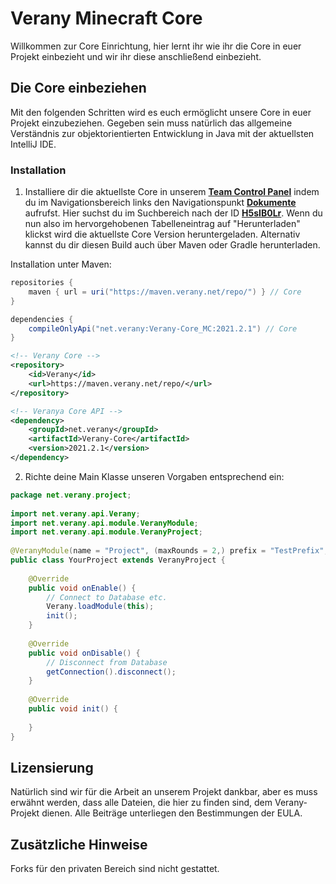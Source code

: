 Verany Minecraft Core
=============

Willkommen zur Core Einrichtung,
hier lernt ihr wie ihr die Core in euer Projekt einbezieht und wir ihr diese anschließend einbezieht.

Die Core einbeziehen
----------------------

Mit den folgenden Schritten wird es euch ermöglicht unsere Core in euer Projekt einzubeziehen. Gegeben sein muss natürlich das allgemeine Verständnis zur objektorientierten Entwicklung in Java mit der aktuellsten IntelliJ IDE.

### Installation

1. Installiere dir die aktuellste Core in unserem **[Team Control Panel](https://tcp.verany.net/)** indem du im Navigationsbereich links den Navigationspunkt **[Dokumente](https://tcp.verany.net/team/documents)** aufrufst. Hier suchst du im Suchbereich nach der ID **[H5sIB0Lr](https://tcp.verany.net/team/documents?search=H5sIB0Lr)**. Wenn du nun also im hervorgehobenen Tabelleneintrag auf "Herunterladen" klickst wird die aktuellste Core Version heruntergeladen. Alternativ kannst du dir diesen Build auch über Maven oder Gradle herunterladen.

Installation unter Maven:
```java
repositories {
    maven { url = uri("https://maven.verany.net/repo/") } // Core
}

dependencies {
    compileOnlyApi("net.verany:Verany-Core_MC:2021.2.1") // Core
}
```
```xml
<!-- Verany Core -->
<repository>
    <id>Verany</id>
    <url>https://maven.verany.net/repo/</url>
</repository>

<!-- Veranya Core API -->
<dependency>
    <groupId>net.verany</groupId>
    <artifactId>Verany-Core</artifactId>
    <version>2021.2.1</version>
</dependency>
```

2. Richte deine Main Klasse unseren Vorgaben entsprechend ein:
```java
package net.verany.project;
 
import net.verany.api.Verany;
import net.verany.api.module.VeranyModule;
import net.verany.api.module.VeranyProject;
 
@VeranyModule(name = "Project", (maxRounds = 2,) prefix = "TestPrefix", version = "2021.2.1", authors = {"Developer"}, user = "user", host = "verany.net", password = "password", databases = {"project"})
public class YourProject extends VeranyProject {
 
    @Override
    public void onEnable() {
        // Connect to Database etc.
        Verany.loadModule(this);
        init();
    }
 
    @Override
    public void onDisable() {
        // Disconnect from Database
        getConnection().disconnect();
    }
 
    @Override
    public void init() {
 
    }
}
```


Lizensierung
---------------------------

Natürlich sind wir für die Arbeit an unserem Projekt dankbar, aber es muss erwähnt werden, dass alle Dateien, die hier zu finden sind, dem Verany-Projekt dienen.
Alle Beiträge unterliegen den Bestimmungen der EULA.

Zusätzliche Hinweise
----------------

Forks für den privaten Bereich sind nicht gestattet.
